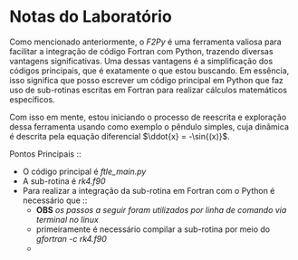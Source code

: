 # Notas do Laboratório

Como mencionado anteriormente, o _F2Py_ é uma ferramenta valiosa para facilitar a integração de código Fortran com Python, trazendo diversas vantagens significativas. Uma dessas vantagens é a simplificação dos códigos principais, que é exatamente o que estou buscando. Em essência, isso significa que posso escrever um código principal em Python que faz uso de sub-rotinas escritas em Fortran para realizar cálculos matemáticos específicos.

Com isso em mente, estou iniciando o processo de reescrita e exploração dessa ferramenta usando como exemplo o pêndulo simples, cuja dinâmica é descrita pela equação diferencial $\ddot{x} = -\sin{(x)}$.

  Pontos Principais ::
  * O código principal é  _ftle_main.py_
  * A sub-rotina é  _rk4.f90_
  * Para realizar a integração da sub-rotina em Fortran com o Python é necessário que ::
    * **OBS** _os passos a seguir foram utilizados por linha de comando via terminal no linux_
    * primeiramente é necessário compilar a sub-rotina por meio do _gfortran -c rk4.f90_
    * 
